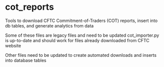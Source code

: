 # cot_reports
Tools to download CFTC Commitment-of-Traders (COT) reports, insert into db tables,  and generate analytics from data

Some of these files are legacy files and need to be updated
cot_importer.py is up-to-date and should work for files already downloaded from CFTC website

Other files need to be updated to create automated downloads and inserts into database tables
